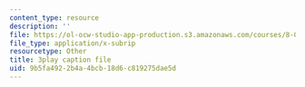 ```yaml
---
content_type: resource
description: ''
file: https://ol-ocw-studio-app-production.s3.amazonaws.com/courses/8-03sc-physics-iii-vibrations-and-waves-fall-2016/9b5fa4922b4a4bcb18d6c819275dae5d_mqhO9GT8hD4.srt
file_type: application/x-subrip
resourcetype: Other
title: 3play caption file
uid: 9b5fa492-2b4a-4bcb-18d6-c819275dae5d
---
```

